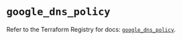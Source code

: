 # `google_dns_policy`

Refer to the Terraform Registry for docs: [`google_dns_policy`](https://registry.terraform.io/providers/hashicorp/google/6.34.1/docs/resources/dns_policy).
